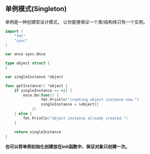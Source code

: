 ## 单例模式(Singleton)

单例是一种创建型设计模式， 让你能够保证一个类/结构体只有一个实例。

```go
import (
    "fmt"
    "sync"
)

var once sync.Once

type object struct {
}

var singleInstance *object

func getInstance() *object {
    if singleInstance == nil {
        once.Do(func() {
                fmt.Println("creating object instance now.")
                singleInstance = &object{}
            })
    } else {
        fmt.Println("object instance already created.")
    }

    return singleInstance
}
```

**也可以将单例初始化创建放在init函数中，保证对象只创建一次。**

